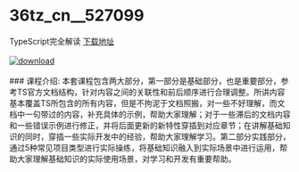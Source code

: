 # 36tz_cn__527099
TypeScript完全解读
[下载地址](http://www.36tz.cn/article/527099 "下载地址")
<br/></br>[![download](http://36tz.cn/muke_img/2019_09_1-37-300x157.png "下载地址")](http://www.36tz.cn/article/527099 "下载地址")
<br/></br>### 课程介绍:
本套课程包含两大部分，第一部分是基础部分，也是重要部分，参考TS官方文档结构，针对内容之间的关联性和前后顺序进行合理调整。所讲内容基本覆盖TS所包含的所有内容，但是不拘泥于文档照搬，对一些不好理解，而文档中一句带过的内容，补充具体的示例，帮助大家理解；对于一些滞后的文档内容和一些错误示例进行修正，并将后面更新的新特性穿插到对应章节；在讲解基础知识的同时，穿插一些实际开发中的经验，帮助大家理解学习。第二部分实践部分，通过5种常见项目类型进行实际操练，将基础知识融入到实际场景中进行运用，帮助大家理解基础知识的实际使用场景，对学习和开发有重要帮助。


